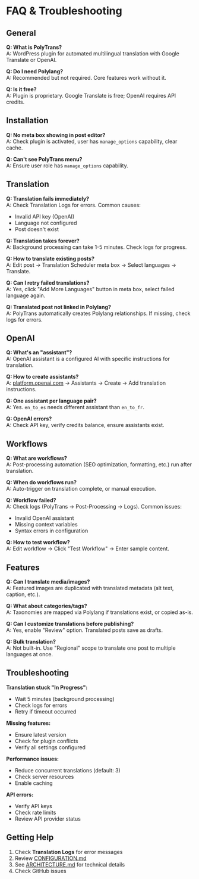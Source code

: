 # FAQ & Troubleshooting

## General

**Q: What is PolyTrans?**  
A: WordPress plugin for automated multilingual translation with Google Translate or OpenAI.

**Q: Do I need Polylang?**  
A: Recommended but not required. Core features work without it.

**Q: Is it free?**  
A: Plugin is proprietary. Google Translate is free; OpenAI requires API credits.

## Installation

**Q: No meta box showing in post editor?**  
A: Check plugin is activated, user has `manage_options` capability, clear cache.

**Q: Can't see PolyTrans menu?**  
A: Ensure user role has `manage_options` capability.

## Translation

**Q: Translation fails immediately?**  
A: Check Translation Logs for errors. Common causes:
- Invalid API key (OpenAI)
- Language not configured
- Post doesn't exist

**Q: Translation takes forever?**  
A: Background processing can take 1-5 minutes. Check logs for progress.

**Q: How to translate existing posts?**  
A: Edit post → Translation Scheduler meta box → Select languages → Translate.

**Q: Can I retry failed translations?**  
A: Yes, click "Add More Languages" button in meta box, select failed language again.

**Q: Translated post not linked in Polylang?**  
A: PolyTrans automatically creates Polylang relationships. If missing, check logs for errors.

## OpenAI

**Q: What's an "assistant"?**  
A: OpenAI assistant is a configured AI with specific instructions for translation.

**Q: How to create assistants?**  
A: [platform.openai.com](https://platform.openai.com/) → Assistants → Create → Add translation instructions.

**Q: One assistant per language pair?**  
A: Yes. `en_to_es` needs different assistant than `en_to_fr`.

**Q: OpenAI errors?**  
A: Check API key, verify credits balance, ensure assistants exist.

## Workflows

**Q: What are workflows?**  
A: Post-processing automation (SEO optimization, formatting, etc.) run after translation.

**Q: When do workflows run?**  
A: Auto-trigger on translation complete, or manual execution.

**Q: Workflow failed?**  
A: Check logs (PolyTrans → Post-Processing → Logs). Common issues:
- Invalid OpenAI assistant
- Missing context variables
- Syntax errors in configuration

**Q: How to test workflow?**  
A: Edit workflow → Click "Test Workflow" → Enter sample content.

## Features

**Q: Can I translate media/images?**  
A: Featured images are duplicated with translated metadata (alt text, caption, etc.).

**Q: What about categories/tags?**  
A: Taxonomies are mapped via Polylang if translations exist, or copied as-is.

**Q: Can I customize translations before publishing?**  
A: Yes, enable "Review" option. Translated posts save as drafts.

**Q: Bulk translation?**  
A: Not built-in. Use "Regional" scope to translate one post to multiple languages at once.

## Troubleshooting

**Translation stuck "In Progress":**
- Wait 5 minutes (background processing)
- Check logs for errors
- Retry if timeout occurred

**Missing features:**
- Ensure latest version
- Check for plugin conflicts
- Verify all settings configured

**Performance issues:**
- Reduce concurrent translations (default: 3)
- Check server resources
- Enable caching

**API errors:**
- Verify API keys
- Check rate limits
- Review API provider status

## Getting Help

1. Check **Translation Logs** for error messages
2. Review [CONFIGURATION.md](../admin/CONFIGURATION.md)
3. See [ARCHITECTURE.md](../developer/ARCHITECTURE.md) for technical details
4. Check GitHub issues
